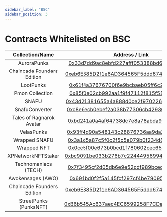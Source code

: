 ```yaml
---
sidebar_label: "BSC"
sidebar_position: 3
---
```


# Contracts Whitelisted on BSC

|Collection/Name|Address / Link|
|:-:|:-:|
|AuroraPunks|[0x33d7dd9ac8ebfd227afff053388bd65c2841c343](https://bscscan.com/address/0x33d7dd9ac8ebfd227afff053388bd65c2841c343)|
|Chaincade Founders Edition|[0xeb6E885D2f1e6AD364565F5ddd674E8521F4d757](https://bscscan.com/address/0xeb6E885D2f1e6AD364565F5ddd674E8521F4d757)|
|LootPunks|[0x61f4a37676700f6e9bcbaeb05ff6c2f701c1c702](https://bscscan.com/address/0x61f4a37676700f6e9bcbaeb05ff6c2f701c1c702)|
|Pmon Collection|[0x85f0e02cb992aa1f9f47112f815f519ef1a59e2d](https://bscscan.com/address/0x85f0e02cb992aa1f9f47112f815f519ef1a59e2d)|
|SNAFU|[0x43d21381655a4a888d0ce2f97022634c84b0b517](https://bscscan.com/address/0x43d21381655a4a888d0ce2f97022634c84b0b517)|
|SnafuConverter|[0xc8e6ecb0ebef2a038b77306cb42936cd8888891c](https://bscscan.com/address/0xc8e6ecb0ebef2a038b77306cb42936cd8888891c)|
|Tales of Ragnarok Avatar|[0xbd241a0a4af64738dc7e8a78abda9d2fe1256dc4](https://bscscan.com/token/0xbd241a0a4af64738dc7e8a78abda9d2fe1256dc4)|
|VelasPunks|[0x93ff4d90a548143c28876736aa9da2bb7b1b52d4](https://bscscan.com/address/0x93ff4d90a548143c28876736aa9da2bb7b1b52d4)|
|Wrapped SNAFU|[0x3a1d5a87c5f0c2f5c5e079b0f234d8797ee0e9b4](https://bscscan.com/address/0x3a1d5a87c5f0c2f5c5e079b0f234d8797ee0e9b4)|
|Wrapped NFT|[0x0cc5f00e673b0bcd1f780602cec6553aec1a57f0](https://bscscan.com/address/0x0cc5f00e673b0bcd1f780602cec6553aec1a57f0)|
|XPNetworkNFTStaker|[0xbc9091be033b276b7c2244495699491167c20037](https://bscscan.com/address/0xbc9091be033b276b7c2244495699491167c20037)|
|Technomaniacs (TECH)|[0x7f3495cf2d05db6e9e52cdf989bced71e786725c](https://bscscan.com/address/0x7f3495cf2d05db6e9e52cdf989bced71e786725c)|
|Awokensages (AWO)|[0x691bd0f2f5a145fcf297cf4be79095b66f002cbc](https://bscscan.com/address/0x691bd0f2f5a145fcf297cf4be79095b66f002cbc)|
|Chaincade Founders Edition|[0xeb6E885D2f1e6AD364565F5ddd674E8521F4d757](https://bscscan.com/address/0xeb6E885D2f1e6AD364565F5ddd674E8521F4d757)|
|StreetPunks (PunksNFT)|[0xB6b545Ac637aec4EC6599258F7CDe70261676333](https://bscscan.com/address/0xB6b545Ac637aec4EC6599258F7CDe70261676333)|